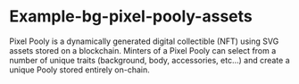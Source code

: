 # Example-bg-pixel-pooly-assets
Pixel Pooly is a dynamically generated digital collectible (NFT) using SVG assets stored on a blockchain. Minters of a Pixel Pooly can select from a number of unique traits (background, body, accessories, etc…) and create a unique Pooly stored entirely on-chain.
